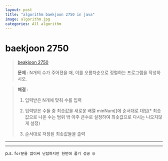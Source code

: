 ```yaml
---  
layout: post  
title: "algorithm baekjoon 2750 in java"  
image: algorithm.jpg  
categories: All algorithm  
---  
```


# baekjoon 2750  

> [beakjoon 2750](https://www.acmicpc.net/problem/2750)  
>   
> **문제** : N개의 수가 주어졌을 때, 이를 오름차순으로 정렬하는 프로그램을 작성하시오.  

> **해결** :  
> 1. 입력받은 N개에 맞춰 수를 입력  
> 
> 2. 입력받은 수들 중 최솟값을 새로운 배열 minNum[]에 순서대로 대입(* 최솟값으로 나온 수는 범위 밖 아주 큰수로 설정하여 최솟값으로 다시는 나오지않게 설정)  
> 
> 3. 순서대로 저장된 최솟값들을 출력  

---  

<script src="https://gist.github.com/nnlog/caec83dab717a137558d342934db7144.js"></script>  

---   

p.s. `for문을 많이써 난잡하지만 한번에 풀기 성공 🤓`